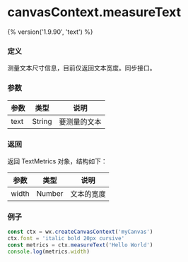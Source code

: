 # canvasContext.measureText
{% version('1.9.90', 'text') %}

### 定义
测量文本尺寸信息，目前仅返回文本宽度。同步接口。

### 参数
| 参数          | 类型   | 说明          |
|---------------|--------| ------------- |
| text          | String | 要测量的文本  |

### 返回

返回 TextMetrics 对象，结构如下：

| 参数          | 类型   | 说明          |
|---------------|--------| ------------- |
| width         | Number | 文本的宽度    |


### 例子

```javascript
const ctx = wx.createCanvasContext('myCanvas')
ctx.font = 'italic bold 20px cursive'
const metrics = ctx.measureText('Hello World')
console.log(metrics.width)
```